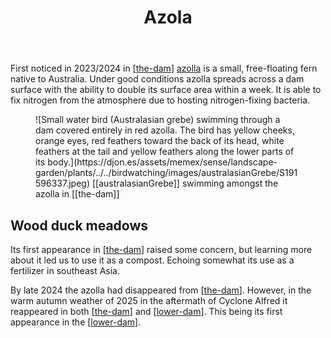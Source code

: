 ﻿---
tags:
- azolla
- ferns
- wood-duck-meadows
- plant
- native
title: Azola
type: plants
---
First noticed in 2023/2024 in [[the-dam]] [azolla](https://agriculture.vic.gov.au/farm-management/water/managing-dams/azolla-growth-in-farm-dams) is a small, free-floating fern native to Australia. Under good conditions azolla spreads across a dam surface with the ability to double its surface area within a week. It is able to fix nitrogen from the atmosphere due to hosting nitrogen-fixing bacteria.

<figure markdown>
![Small water bird (Australasian grebe) swimming through a dam covered entirely in red azolla. The bird has yellow cheeks, orange eyes, red feathers toward the back of its head, white feathers at the tail and yellow feathers along the lower parts of its body.](https://djon.es/assets/memex/sense/landscape-garden/plants/../../birdwatching/images/australasianGrebe/S191596337.jpeg)
<caption>[[australasianGrebe]] swimming amongst the azolla in [[the-dam]]</caption>
</figure>

## Wood duck meadows

Its first appearance in [[the-dam]] raised some concern, but learning more about it led us to use it as a compost. Echoing somewhat its use as a fertilizer in southeast Asia.

By late 2024 the azolla had disappeared from [[the-dam]]. However, in the warm autumn weather of 2025 in the aftermath of Cyclone Alfred it reappeared in both [[the-dam]] and [[lower-dam]]. This being its first appearance in the [[lower-dam]].




[//begin]: # "Autogenerated link references for markdown compatibility"
[the-dam]: ../the-dam "The Dam"
[lower-dam]: ../lower-dam "The lower dam"
[//end]: # "Autogenerated link references"